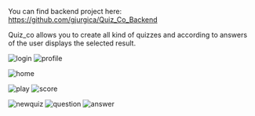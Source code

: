 You can find backend project here: https://github.com/gjurgica/Quiz_Co_Backend

Quiz_co allows you to create all kind of quizzes and  according to answers of the user displays the selected result. 

![login](https://user-images.githubusercontent.com/38158666/71438325-995be180-26f5-11ea-812d-e3deba6f7921.png)
![profile](https://user-images.githubusercontent.com/38158666/71524397-a92e1e00-28cd-11ea-840a-a676052b0f4f.png)



![home](https://user-images.githubusercontent.com/38158666/70546388-7c5cd580-1b6f-11ea-90c7-ab9aa33723cf.png)

![play](https://user-images.githubusercontent.com/38158666/70546490-ad3d0a80-1b6f-11ea-8a96-4d6fb645efd3.png)
![score](https://user-images.githubusercontent.com/38158666/71173737-c460b400-2263-11ea-840f-ff8b9df30286.png)

![newquiz](https://user-images.githubusercontent.com/38158666/70546557-ccd43300-1b6f-11ea-9b54-39205ce51b63.png)
![question](https://user-images.githubusercontent.com/38158666/70546633-ed03f200-1b6f-11ea-9f30-320ec67fea09.png)
![answer](https://user-images.githubusercontent.com/38158666/70546693-0a38c080-1b70-11ea-88cc-900eeaee1a7f.png)
